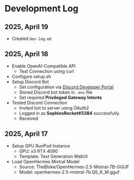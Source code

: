 # Development Log

## 2025, April 19
- Created `dev-log.md`

## 2025, April 18
- Enable OpenAI-Compatible API
  - Test Connection using curl
- Configure setup.sh
- Setup Discord Bot
  - Set configuration via [Discord Developer Portal](https://discord.com/developers/applications)
  - Stored Discord bot token in `.env` file
  - Set required **Privileged Gateway Intents**
- Tested Discord Connection
  - Invited bot to server using OAuth2
  - Logged in as **SophiesRocket#3384** successfully.
  - Received 

## 2025, April 17
- Setup GPU RunPod Instance
  - GPU: x3 RTX 4090
  - Template: Text Generation WebUI
- Load OpenHermes Mixtral Model
  - Source: TheBloke/OpenHermes-2.5-Mistral-7B-GGUF
  - Model: openhermes-2.5-mistral-7b.Q5_K_M.gguf
